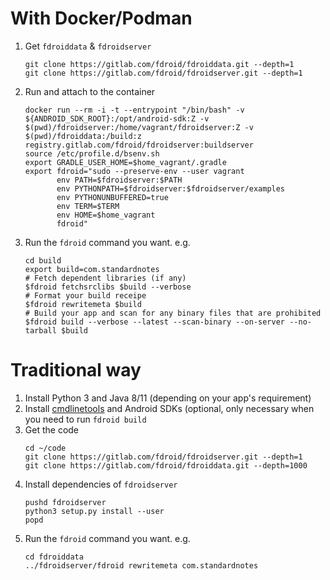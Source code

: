 # With Docker/Podman

1. Get `fdroiddata` & `fdroidserver`
   ```shell
   git clone https://gitlab.com/fdroid/fdroiddata.git --depth=1
   git clone https://gitlab.com/fdroid/fdroidserver.git --depth=1
   ```
2. Run and attach to the container

   ```shell
   docker run --rm -i -t --entrypoint "/bin/bash" -v ${ANDROID_SDK_ROOT}:/opt/android-sdk:Z -v $(pwd)/fdroidserver:/home/vagrant/fdroidserver:Z -v $(pwd)/fdroiddata:/build:z registry.gitlab.com/fdroid/fdroidserver:buildserver
   source /etc/profile.d/bsenv.sh
   export GRADLE_USER_HOME=$home_vagrant/.gradle
   export fdroid="sudo --preserve-env --user vagrant
          env PATH=$fdroidserver:$PATH
          env PYTHONPATH=$fdroidserver:$fdroidserver/examples
          env PYTHONUNBUFFERED=true
          env TERM=$TERM
          env HOME=$home_vagrant
          fdroid"
   ```

3. Run the `fdroid` command you want. e.g.
   ```shell
   cd build
   export build=com.standardnotes
   # Fetch dependent libraries (if any)
   $fdroid fetchsrclibs $build --verbose
   # Format your build receipe
   $fdroid rewritemeta $build
   # Build your app and scan for any binary files that are prohibited
   $fdroid build --verbose --latest --scan-binary --on-server --no-tarball $build
   ```

# Traditional way

1. Install Python 3 and Java 8/11 (depending on your app's requirement)
2. Install [cmdlinetools](https://developer.android.com/studio#command-tools) and Android SDKs (optional, only necessary when you need to run `fdroid build`
3. Get the code
   ```shell
   cd ~/code
   git clone https://gitlab.com/fdroid/fdroidserver.git --depth=1
   git clone https://gitlab.com/fdroid/fdroiddata.git --depth=1000
   ```
4. Install dependencies of `fdroidserver`
   ```shell
   pushd fdroidserver
   python3 setup.py install --user
   popd
   ```
5. Run the `fdroid` command you want. e.g.
   ```shell
   cd fdroiddata
   ../fdroidserver/fdroid rewritemeta com.standardnotes
   ```
